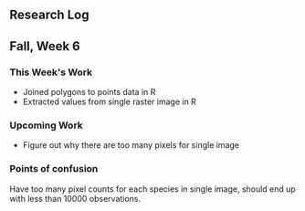 ## Research Log


Fall, Week 6
----------------
  
### This Week's Work
- Joined polygons to points data in R
- Extracted values from single raster image in R

### Upcoming Work
- Figure out why there are too many pixels for single image

### Points of confusion
Have too many pixel counts for each species in single image, should end up with less than 10000 observations.
